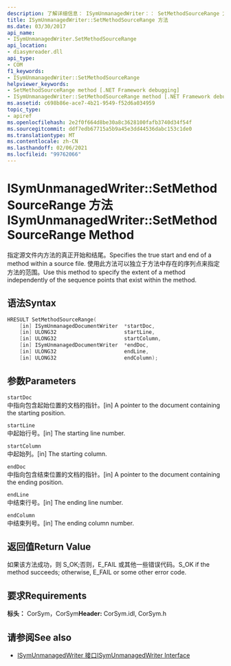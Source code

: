 ```yaml
---
description: 了解详细信息： ISymUnmanagedWriter：： SetMethodSourceRange 方法
title: ISymUnmanagedWriter::SetMethodSourceRange 方法
ms.date: 03/30/2017
api_name:
- ISymUnmanagedWriter.SetMethodSourceRange
api_location:
- diasymreader.dll
api_type:
- COM
f1_keywords:
- ISymUnmanagedWriter::SetMethodSourceRange
helpviewer_keywords:
- SetMethodSourceRange method [.NET Framework debugging]
- ISymUnmanagedWriter::SetMethodSourceRange method [.NET Framework debugging]
ms.assetid: c698b86e-ace7-4b21-9549-f52d6a034959
topic_type:
- apiref
ms.openlocfilehash: 2e2f0f664d8be30a8c3628100fafb3740d34f54f
ms.sourcegitcommit: ddf7edb67715a5b9a45e3dd44536dabc153c1de0
ms.translationtype: MT
ms.contentlocale: zh-CN
ms.lasthandoff: 02/06/2021
ms.locfileid: "99762066"
---
```

# <a name="isymunmanagedwritersetmethodsourcerange-method"></a><span data-ttu-id="c0977-103">ISymUnmanagedWriter::SetMethodSourceRange 方法</span><span class="sxs-lookup"><span data-stu-id="c0977-103">ISymUnmanagedWriter::SetMethodSourceRange Method</span></span>

<span data-ttu-id="c0977-104">指定源文件内方法的真正开始和结尾。</span><span class="sxs-lookup"><span data-stu-id="c0977-104">Specifies the true start and end of a method within a source file.</span></span> <span data-ttu-id="c0977-105">使用此方法可以独立于方法中存在的序列点来指定方法的范围。</span><span class="sxs-lookup"><span data-stu-id="c0977-105">Use this method to specify the extent of a method independently of the sequence points that exist within the method.</span></span>  
  
## <a name="syntax"></a><span data-ttu-id="c0977-106">语法</span><span class="sxs-lookup"><span data-stu-id="c0977-106">Syntax</span></span>  
  
```cpp  
HRESULT SetMethodSourceRange(  
    [in] ISymUnmanagedDocumentWriter  *startDoc,  
    [in] ULONG32                      startLine,  
    [in] ULONG32                      startColumn,  
    [in] ISymUnmanagedDocumentWriter  *endDoc,  
    [in] ULONG32                      endLine,  
    [in] ULONG32                      endColumn);  
```  
  
## <a name="parameters"></a><span data-ttu-id="c0977-107">参数</span><span class="sxs-lookup"><span data-stu-id="c0977-107">Parameters</span></span>  

 `startDoc`  
 <span data-ttu-id="c0977-108">中指向包含起始位置的文档的指针。</span><span class="sxs-lookup"><span data-stu-id="c0977-108">[in] A pointer to the document containing the starting position.</span></span>  
  
 `startLine`  
 <span data-ttu-id="c0977-109">中起始行号。</span><span class="sxs-lookup"><span data-stu-id="c0977-109">[in] The starting line number.</span></span>  
  
 `startColumn`  
 <span data-ttu-id="c0977-110">中起始列。</span><span class="sxs-lookup"><span data-stu-id="c0977-110">[in] The starting column.</span></span>  
  
 `endDoc`  
 <span data-ttu-id="c0977-111">中指向包含结束位置的文档的指针。</span><span class="sxs-lookup"><span data-stu-id="c0977-111">[in] A pointer to the document containing the ending position.</span></span>  
  
 `endLine`  
 <span data-ttu-id="c0977-112">中结束行号。</span><span class="sxs-lookup"><span data-stu-id="c0977-112">[in] The ending line number.</span></span>  
  
 `endColumn`  
 <span data-ttu-id="c0977-113">中结束列号。</span><span class="sxs-lookup"><span data-stu-id="c0977-113">[in] The ending column number.</span></span>  
  
## <a name="return-value"></a><span data-ttu-id="c0977-114">返回值</span><span class="sxs-lookup"><span data-stu-id="c0977-114">Return Value</span></span>  

 <span data-ttu-id="c0977-115">如果该方法成功，则 S_OK;否则，E_FAIL 或其他一些错误代码。</span><span class="sxs-lookup"><span data-stu-id="c0977-115">S_OK if the method succeeds; otherwise, E_FAIL or some other error code.</span></span>  
  
## <a name="requirements"></a><span data-ttu-id="c0977-116">要求</span><span class="sxs-lookup"><span data-stu-id="c0977-116">Requirements</span></span>  

 <span data-ttu-id="c0977-117">**标头：** CorSym，CorSym</span><span class="sxs-lookup"><span data-stu-id="c0977-117">**Header:** CorSym.idl, CorSym.h</span></span>  
  
## <a name="see-also"></a><span data-ttu-id="c0977-118">请参阅</span><span class="sxs-lookup"><span data-stu-id="c0977-118">See also</span></span>

- [<span data-ttu-id="c0977-119">ISymUnmanagedWriter 接口</span><span class="sxs-lookup"><span data-stu-id="c0977-119">ISymUnmanagedWriter Interface</span></span>](isymunmanagedwriter-interface.md)
